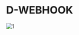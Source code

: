 # D-WEBHOOK
![1](https://user-images.githubusercontent.com/102984360/179405076-c46d8e66-3b27-4888-a996-a4ddd2eecb68.png)
